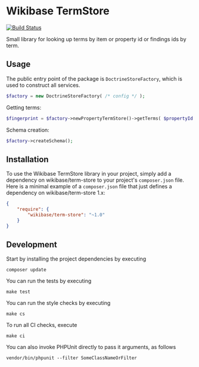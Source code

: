 # Wikibase TermStore

[![Build Status](https://travis-ci.org/wmde/wikibase-term-store.svg?branch=master)](https://travis-ci.org/wmde/wikibase-term-store)

Small library for looking up terms by item or property id or findings ids by term.

## Usage

The public entry point of the package is `DoctrineStoreFactory`, which is used to construct all services.

```php
$factory = new DoctrineStoreFactory( /* config */ );
```

Getting terms:

```php
$fingerprint = $factory->newPropertyTermStore()->getTerms( $propertyId );
```

Schema creation:

```php
$factory->createSchema();
```

## Installation

To use the Wikibase TermStore library in your project, simply add a dependency on wikibase/term-store
to your project's `composer.json` file. Here is a minimal example of a `composer.json`
file that just defines a dependency on wikibase/term-store 1.x:

```json
{
    "require": {
        "wikibase/term-store": "~1.0"
    }
}
```

## Development

Start by installing the project dependencies by executing

    composer update

You can run the tests by executing

    make test
    
You can run the style checks by executing

    make cs
    
To run all CI checks, execute

    make ci
    
You can also invoke PHPUnit directly to pass it arguments, as follows

    vendor/bin/phpunit --filter SomeClassNameOrFilter
